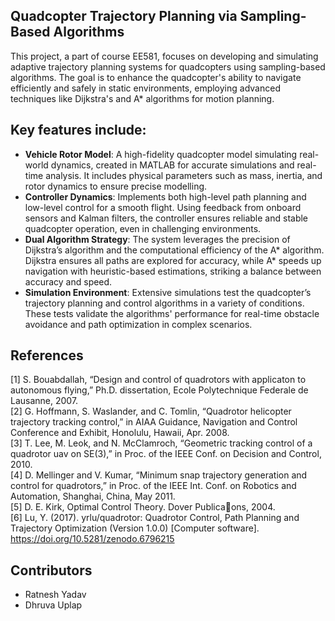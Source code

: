 ## Quadcopter Trajectory Planning via Sampling-Based Algorithms

This project, a part of course EE581, focuses on developing and simulating adaptive trajectory planning systems for quadcopters using sampling-based algorithms. The goal is to enhance the quadcopter's ability to navigate efficiently and safely in static environments, employing advanced techniques like Dijkstra's and A* algorithms for motion planning. 

## Key features include:
* **Vehicle Rotor Model**: A high-fidelity quadcopter model simulating real-world dynamics, created in MATLAB for accurate simulations and real-time analysis. It includes physical parameters such as mass, inertia, and rotor dynamics to ensure precise modelling.  
* **Controller Dynamics**: Implements both high-level path planning and low-level control for a smooth flight. Using feedback from onboard sensors and Kalman filters, the controller ensures reliable and stable quadcopter operation, even in challenging environments.  
* **Dual Algorithm Strategy**: The system leverages the precision of Dijkstra’s algorithm and the computational efficiency of the A* algorithm. Dijkstra ensures all paths are explored for accuracy, while A* speeds up navigation with heuristic-based estimations, striking a balance between accuracy and speed.  
* **Simulation Environment**: Extensive simulations test the quadcopter’s trajectory planning and control algorithms in a variety of conditions. These tests validate the algorithms' performance for real-time obstacle avoidance and path optimization in complex scenarios.  

## References
[1] S. Bouabdallah, “Design and control of quadrotors with applicaton to autonomous flying,” Ph.D. dissertation, Ecole Polytechnique Federale de Lausanne, 2007.  
[2] G. Hoffmann, S. Waslander, and C. Tomlin, “Quadrotor helicopter trajectory tracking control,” in AIAA Guidance, Navigation and Control Conference and Exhibit, Honolulu, Hawaii, Apr. 2008.  
[3] T. Lee, M. Leok, and N. McClamroch, “Geometric tracking control of a quadrotor uav on SE(3),” in Proc. of the IEEE Conf. on Decision and Control, 2010.  
[4] D. Mellinger and V. Kumar, “Minimum snap trajectory generation and control for quadrotors,” in Proc. of the IEEE Int. Conf. on Robotics and Automation, Shanghai, China, May 2011.  
[5] D. E. Kirk, Optimal Control Theory. Dover Publica􀆟ons, 2004.  
[6] Lu, Y. (2017). yrlu/quadrotor: Quadrotor Control, Path Planning and Trajectory Optimization (Version 1.0.0) [Computer software]. https://doi.org/10.5281/zenodo.6796215

## Contributors
* Ratnesh Yadav  
* Dhruva Uplap  
